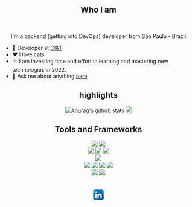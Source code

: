 <h2 align="center">Who I am</h2>
<br>
<p align="center">I'm a backend (getting into DevOps) developer from São Paulo - Brazil</p>


- 💼 Developer at [CI&T](https://ciandt.com/)
- ❤️ I love cats
- 📈 I am investing time and effort in learning and mastering new technologies in 2022.
- 💬 Ask me about anything [here](https://github.com/mayconht/mayconht/issues)


<h2 align="center"> highlights</h2>
<div align="center">
    <img style="width: 50%;" src="https://github-readme-stats.vercel.app/api?username=mayconht&show_icons=true&include_all_commits=true&theme=vue-dark&hide_border=true" alt="Anurag's github stats" />
    <img style="width: 50%;" src="https://github-readme-stats.vercel.app/api/top-langs/?username=mayconht&layout=compact&theme=vue-dark&hide_border=true" />
<div>

<h2 align="center">Tools and Frameworks</h2>
    <p align="center">
    <img src="https://img.shields.io/badge/java-%23ED8B00.svg?style=for-the-badge&logo=java&logoColor=white">
    <img src="https://img.shields.io/badge/spring-%236DB33F.svg?style=for-the-badge&logo=spring&logoColor=white">
    <br>
    <img src="https://img.shields.io/badge/node.js-6DA55F?style=for-the-badge&logo=node.js&logoColor=white">
    <img src="https://img.shields.io/badge/NPM-%23000000.svg?style=for-the-badge&logo=npm&logoColor=white">
    <img src="https://img.shields.io/badge/express.js-%23404d59.svg?style=for-the-badge&logo=express&logoColor=%2361DAFB">
    <br>
    <img src="https://img.shields.io/badge/c-%2300599C.svg?style=for-the-badge&logo=c&logoColor=white">
    <br>
    <img src="https://img.shields.io/badge/Eclipse-FE7A16.svg?style=for-the-badge&logo=Eclipse&logoColor=white">
    <img src="https://img.shields.io/badge/IntelliJIDEA-000000.svg?style=for-the-badge&logo=intellij-idea&logoColor=white">
    <img src="https://img.shields.io/badge/NetBeansIDE-1B6AC6.svg?style=for-the-badge&logo=apache-netbeans-ide&logoColor=white">
    <img src="https://img.shields.io/badge/Visual%20Studio%20Code-0078d7.svg?style=for-the-badge&logo=visual-studio-code&logoColor=white">
    <br>
    <img src="https://img.shields.io/badge/Ubuntu-E95420?style=for-the-badge&logo=ubuntu&logoColor=white">
    <img src="https://img.shields.io/badge/Windows-0078D6?style=for-the-badge&logo=windows&logoColor=white">
    <br>
    <br>
    <br>
     <a href="https://www.linkedin.com/in/maycondss/"><img align="center" src="https://github.com/mayconht/mayconht/blob/fc97338f5c4970eba3064abbc4456cb032bffd13/linkedin.png" width="30" alt="Maycon Douglas Profile" /></a>
    </p>
    <br>
